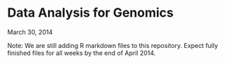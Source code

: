 Data Analysis for Genomics
==========================

March 30, 2014

Note: We are still adding R markdown files to this repository. Expect
fully finished files for all weeks by the end of April 2014.

